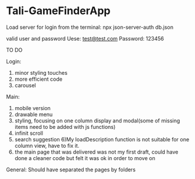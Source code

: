 # Tali-GameFinderApp
Load server for login from the terminal:
npx json-server-auth db.json

valid user and password
Uese: test@test.com
Password: 123456

TO DO

Login:
1) minor styling touches
2) more efficient code
3) carousel

Main:
1) mobile version
2) drawable menu
3) styling, focusing on one column display and modal(some of missing items need to be added  with js functions)
4) infinit scroll
5) search suggestion
6)My loadDescription function is not suitable for one column view, have to fix it.
7) the main page that was delivered was not my first draft, could have done a cleaner code but felt it was ok in order to move on

General:
Should have separated the pages by folders

